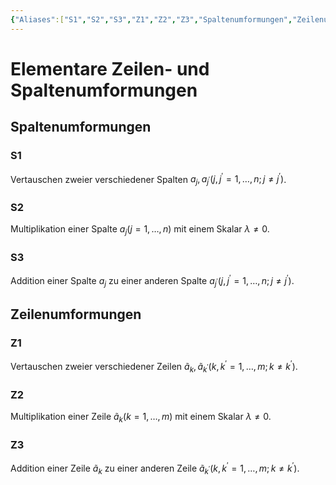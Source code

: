 ```yaml
---
{"Aliases":["S1","S2","S3","Z1","Z2","Z3","Spaltenumformungen","Zeilenumformungenc"],"tags":["LinA/lineareGleichungssysteme"],"dg-publish":true,"permalink":"/02-all-notes/elementare-zeilen-und-spaltenumformungen/","dgHomeLink":true,"dgPassFrontmatter":true}
---
```


# Elementare Zeilen- und Spaltenumformungen

## Spaltenumformungen
### S1 
Vertauschen zweier verschiedener Spalten $a_j, a_{j^{\prime}}\left(j, j^{\prime}=1, \ldots, n ; j \neq j^{\prime}\right)$.
### S2
Multiplikation einer Spalte $a_j(j=1, \ldots, n)$ mit einem Skalar $\lambda \neq 0$.
### S3 
Addition einer Spalte $a_j$ zu einer anderen Spalte $a_{j^{\prime}}\left(j, j^{\prime}=1, \ldots, n ; j \neq j^{\prime}\right)$.
## Zeilenumformungen
### Z1
Vertauschen zweier verschiedener Zeilen $\tilde{a}_k, \tilde{a}_{k^{\prime}}\left(k, k^{\prime}=1, \ldots, m ; k \neq k^{\prime}\right)$.
### Z2
Multiplikation einer Zeile $\tilde{a}_k(k=1, \ldots, m)$ mit einem Skalar $\lambda \neq 0$.
### Z3
Addition einer Zeile $\tilde{a}_k$ zu einer anderen Zeile $\tilde{a}_{k^{\prime}}\left(k, k^{\prime}=1, \ldots, m ; k \neq k^{\prime}\right)$.